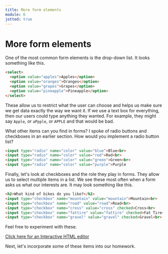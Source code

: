 ```yaml
---
title: More form elements
module: 6
jotted: true
---
```


# More form elements

<!-- dropdowns -->

One of the most common form elements is the drop-down list.  It looks something like this.

```html
<select>
  <option value="apples">Apples</option>
  <option value="oranges">Oranges</option>
  <option value="grapes">Grapes</option>
  <option value="pineapple">Pineapple</option>
</select>
```
These allow us to restrict what the user can choose and helps us make sure we get data exactly the way we want it. If we use a text box for everything, then our users could type anything they wanted.  For example, they might say `Apple`, or `aPpple`, or `APPLE` and that would be bad.

<!-- video -->

<!-- radio -->
What other items can you find in forms?  I spoke of radio buttons and checkboxes in an earlier section.  How would you implement a radio button list?

```html
<input type="radio" name="color" value="blue">Blue<br>
<input type="radio" name="color" value="red">Red<br>
<input type="radio" name="color" value="green">Green<br>
<input type="radio" name="color" value="purple">Purple
```
<!-- video -->

<!-- checkboxes -->
Finally, let's look at checkboxes and the role they play in forms.  They allow us to select multiple items in a list.  We see these most often when a form asks us what our interests are.  It may look something like this.

```html
<h2>What kind of bikes do you like?</h2>
<input type="checkbox" name="mountain" value="mountain">Mountain<br>
<input type="checkbox" name="road" value="road">Road<br>
<input type="checkbox" name="cross" value="cross" checked>Cross<br>
<input type="checkbox" name="fattire" value="fattire" checked>Fat Tire<br>
<input type="checkbox" name="gravel" value="gravel" checked>Gravel<br>
```

Feel free to experiment with these.

<a href='http://www.silverleaf-consulting.com/CodeEditor/' target="_new">Click here for an Interactive HTML editor</a>

<!-- video -->

Next, let's incorporate some of these items into our homework.